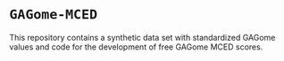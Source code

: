 # `GAGome-MCED`

This repository contains a synthetic data set with standardized GAGome values and code for the development of free GAGome MCED scores.

